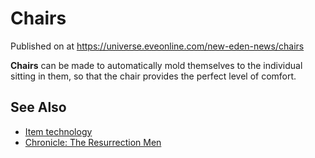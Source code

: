 # Chairs
Published on  at https://universe.eveonline.com/new-eden-news/chairs

**Chairs** can be made to automatically mold themselves to the
individual sitting in them, so that the chair provides the perfect level
of comfort.

See Also
--------

-   [Item technology](1atx3NGYkl3oP5JiEa1ShQ)
-   [Chronicle: The Resurrection Men](4vhKlx6P0Ci86mFFAW476r)
